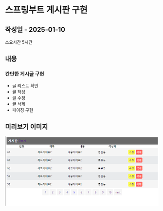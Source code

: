 # 스프링부트 게시판 구현

## 작성일 - 2025-01-10
소요시간 5시간

## 내용
### 간단한 게시글 구현
- 글 리스트 확인
- 글 작성
- 글 수정
- 글 삭제
- 페이징 구현


## 미리보기 이미지
<img src="./Pre-View.png" alt="리스트" width="700px">
